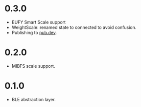 # 0.3.0

- EUFY Smart Scale support
- WeightScale: renamed state to connected to avoid confusion.
- Publishing to [pub.dev](https://www.pub.dev).

# 0.2.0

- MIBFS scale support.

# 0.1.0

- BLE abstraction layer.

